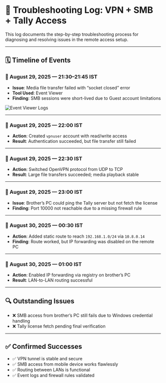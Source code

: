 # 🧪 Troubleshooting Log: VPN + SMB + Tally Access

This log documents the step-by-step troubleshooting process for diagnosing and resolving issues in the remote access setup.

---

## 🗓️ Timeline of Events

### 📅 August 29, 2025 — 21:30–21:45 IST
- **Issue**: Media file transfer failed with “socket closed” error
- **Tool Used**: Event Viewer
- **Finding**: SMB sessions were short-lived due to Guest account limitations

<!-- screenshot: Insert Event Viewer log showing SMB logon/logoff -->
![Event Viewer Logs](vpn-remote-access-tally/screenshots/eventlogs.png)

---

### 📅 August 29, 2025 — 22:00 IST
- **Action**: Created `vpnuser` account with read/write access
- **Result**: Authentication succeeded, but file transfer still failed

---

### 📅 August 29, 2025 — 22:30 IST
- **Action**: Switched OpenVPN protocol from UDP to TCP
- **Result**: Large file transfers succeeded; media playback stable

---

### 📅 August 29, 2025 — 23:00 IST
- **Issue**: Brother’s PC could ping the Tally server but not fetch the license
- **Finding**: Port 10000 not reachable due to a missing firewall rule

---

### 📅 August 30, 2025 — 00:30 IST
- **Action**: Added static route to reach `192.168.1.0/24` via `10.8.0.14`
- **Finding**: Route worked, but IP forwarding was disabled on the remote PC

---

### 📅 August 30, 2025 — 01:00 IST
- **Action**: Enabled IP forwarding via registry on brother’s PC
- **Result**: LAN-to-LAN routing successful

---

## 🔍 Outstanding Issues

- ❌ SMB access from brother’s PC still fails due to Windows credential handling
- ❌ Tally license fetch pending final verification

---

## ✅ Confirmed Successes

- ✅ VPN tunnel is stable and secure
- ✅ SMB access from mobile device works flawlessly
- ✅ Routing between LANs is functional
- ✅ Event logs and firewall rules validated

<!-- screenshot: Insert screenshot of successful ping, mapped drive, or Tally config -->
